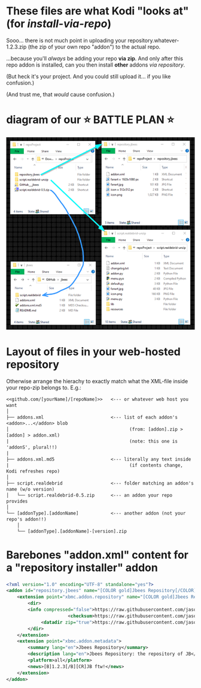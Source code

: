 # These files are what Kodi "looks at" (for *install-via-repo*)

Sooo... there is not much point in uploading your repository.whatever-1.2.3.zip (the zip of your own repo "addon") to the actual repo.

...because you'll *always* be adding your repo **via zip**.
And only after this repo addon is installed, can you then install **other** addons *via repository*.  

(But heck it's your project. And you could still upload it... if you like confusion.)

(And trust me, that *would* cause confusion.)


# diagram of our ⭐ BATTLE PLAN ⭐
![repoProject.png](repoProject.png)


# Layout of files in your web-hosted repository
Otherwise arrange the hierachy to exactly match what the XML-file inside your repo-zip belongs to. E.g.:
```
<<github.com/[yourName]/[repoName]>>   <--- or whatever web host you want
│
├── addons.xml                         <--- list of each addon's <addon>...</addon> blob
│                                             (from: [addon].zip > [addon] > addon.xml)
|                                             (note: this one is 'addonS', plural!!)
|
├── addons.xml.md5                     <--- literally any text inside
|                                             (if contents change, Kodi refreshes repo)
│
├── script.realdebrid                  <--- folder matching an addon's name (w/o version)
│   └── script.realdebrid-0.5.zip      <--- an addon your repo provides 
│
└── [addonType].[addonName]            <--- another addon (not your repo's addon!!)
    │
    └── [addonType].[addonName]-[version].zip
```


# Barebones "addon.xml" content for a "repository installer" addon
```xml
<?xml version="1.0" encoding="UTF-8" standalone="yes"?>
<addon id="repository.jbees" name="[COLOR gold]Jbees Repository[/COLOR]" version="1.2.3" provider-name="JB">
    <extension point="xbmc.addon.repository" name="[COLOR gold]Jbees Repository[/COLOR]">
		<dir>
		<info compressed="false">https://raw.githubusercontent.com/jasonbuechler/jbees/master/addons.xml</info>
			           <checksum>https://raw.githubusercontent.com/jasonbuechler/jbees/master/addons.xml.md5</checksum>
			 <datadir zip="true">https://raw.githubusercontent.com/jasonbuechler/jbees/master/</datadir>
		</dir>
    </extension>
    <extension point="xbmc.addon.metadata">
		<summary lang="en">Jbees Repository</summary>
		<description lang="en">Jbees Repository: the repository of JB</description>
		<platform>all</platform>
		<news>[B]1.2.3[/B][CR]JB ftw!</news>
    </extension>
</addon>
```
